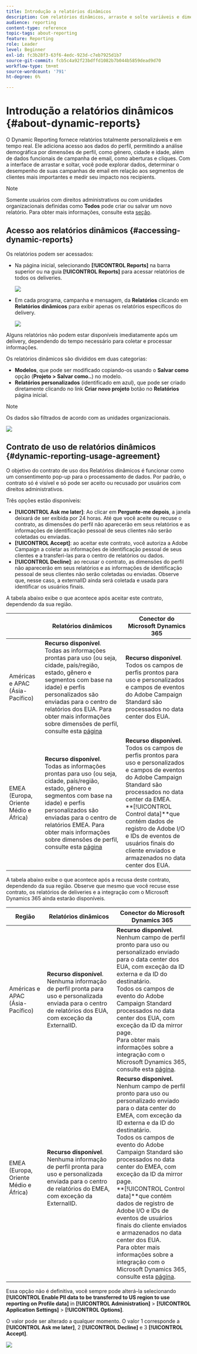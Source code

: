 ```yaml
---
title: Introdução a relatórios dinâmicos
description: Com relatórios dinâmicos, arraste e solte variáveis e dimensões em seu ambiente de forma livre e analise o sucesso de suas campanhas.
audience: reporting
content-type: reference
topic-tags: about-reporting
feature: Reporting
role: Leader
level: Beginner
exl-id: fc3b28f3-63f6-4edc-923d-c7eb7925d1b7
source-git-commit: fcb5c4a92f23bdffd1082b7b044b5859dead9d70
workflow-type: tm+mt
source-wordcount: '791'
ht-degree: 6%

---
```


# Introdução a relatórios dinâmicos {#about-dynamic-reports}

O Dynamic Reporting fornece relatórios totalmente personalizáveis e em tempo real. Ele adiciona acesso aos dados do perfil, permitindo a análise demográfica por dimensões de perfil, como gênero, cidade e idade, além de dados funcionais de campanha de email, como aberturas e cliques. Com a interface de arrastar e soltar, você pode explorar dados, determinar o desempenho de suas campanhas de email em relação aos segmentos de clientes mais importantes e medir seu impacto nos recipients.

>[!NOTE]
>
>Somente usuários com direitos administrativos ou com unidades organizacionais definidas como **Todos** pode criar ou salvar um novo relatório. Para obter mais informações, consulte esta [seção](../../administration/using/users-management.md).

## Acesso aos relatórios dinâmicos {#accessing-dynamic-reports}

Os relatórios podem ser acessados:

* Na página inicial, selecionando **[!UICONTROL Reports]** na barra superior ou na guia **[!UICONTROL Reports]** para acessar relatórios de todos os deliveries.

  ![](assets/campaign_reports_access.png)

* Em cada programa, campanha e mensagem, da **Relatórios** clicando em **Relatórios dinâmicos** para exibir apenas os relatórios específicos do delivery.

  ![](assets/campaign_reports_description.png)

Alguns relatórios não podem estar disponíveis imediatamente após um delivery, dependendo do tempo necessário para coletar e processar informações.

Os relatórios dinâmicos são divididos em duas categorias:

* **Modelos**, que pode ser modificado copiando-os usando o **Salvar como** opção (**Projeto > Salvar como..**) no modelo.
* **Relatórios personalizados** (identificado em azul), que pode ser criado diretamente clicando no link **Criar novo projeto** botão no **Relatórios** página inicial.

>[!NOTE]
>
>Os dados são filtrados de acordo com as unidades organizacionais.

![](assets/dynamic_report_overview.png)

## Contrato de uso de relatórios dinâmicos {#dynamic-reporting-usage-agreement}

O objetivo do contrato de uso dos Relatórios dinâmicos é funcionar como um consentimento pop-up para o processamento de dados. Por padrão, o contrato só é visível e só pode ser aceito ou recusado por usuários com direitos administrativos.

Três opções estão disponíveis:

* **[!UICONTROL Ask me later]**: Ao clicar em **Pergunte-me depois**, a janela deixará de ser exibida por 24 horas. Até que você aceite ou recuse o contrato, as dimensões do perfil não aparecerão em seus relatórios e as informações de identificação pessoal de seus clientes não serão coletadas ou enviadas.
* **[!UICONTROL Accept]**: ao aceitar este contrato, você autoriza a Adobe Campaign a coletar as informações de identificação pessoal de seus clientes e a transferi-las para o centro de relatórios ou dados.
* **[!UICONTROL Decline]**: ao recusar o contrato, as dimensões do perfil não aparecerão em seus relatórios e as informações de identificação pessoal de seus clientes não serão coletadas ou enviadas. Observe que, nesse caso, a externalID ainda será coletada e usada para identificar os usuários finais.

A tabela abaixo exibe o que acontece após aceitar este contrato, dependendo da sua região.

|  | Relatórios dinâmicos | Conector do Microsoft Dynamics 365 |
|---|---|---|
| Américas e APAC (Ásia-Pacífico) | **Recurso disponível**. <br>Todas as informações prontas para uso (ou seja, cidade, país/região, estado, gênero e segmentos com base na idade) e perfis personalizados são enviadas para o centro de relatórios dos EUA. Para obter mais informações sobre dimensões de perfil, consulte esta [página](../../reporting/using/list-of-components-.md) | **Recurso disponível**. <br>Todos os campos de perfis prontos para uso e personalizados e campos de eventos do Adobe Campaign Standard são processados no data center dos EUA. |
| EMEA (Europa, Oriente Médio e África) | **Recurso disponível**. <br>Todas as informações prontas para uso (ou seja, cidade, país/região, estado, gênero e segmentos com base na idade) e perfis personalizados são enviadas para o centro de relatórios EMEA. Para obter mais informações sobre dimensões de perfil, consulte esta [página](../../reporting/using/list-of-components-.md) | **Recurso disponível.** <br>Todos os campos de perfis prontos para uso e personalizados e campos de eventos do Adobe Campaign Standard são processados no data center da EMEA. <br>**[!UICONTROL Control data]**que contém dados de registro de Adobe I/O e IDs de eventos de usuários finais do cliente enviados e armazenados no data center dos EUA. |

A tabela abaixo exibe o que acontece após a recusa deste contrato, dependendo da sua região. Observe que mesmo que você recuse esse contrato, os relatórios de deliveries e a integração com o Microsoft Dynamics 365 ainda estarão disponíveis.

| Região | Relatórios dinâmicos | Conector do Microsoft Dynamics 365 |
|---|---|---|
| Américas e APAC (Ásia-Pacífico) | **Recurso disponível**. <br> Nenhuma informação de perfil pronta para uso e personalizada enviada para o centro de relatórios dos EUA, com exceção da ExternalID. | **Recurso disponível**. <br>Nenhum campo de perfil pronto para uso ou personalizado enviado para o data center dos EUA, com exceção da ID externa e da ID do destinatário. <br>Todos os campos de evento do Adobe Campaign Standard processados no data center dos EUA, com exceção da ID da mirror page. <br>Para obter mais informações sobre a integração com o Microsoft Dynamics 365, consulte esta [página](../../integrating/using/d365-acs-get-started.md). |
| EMEA (Europa, Oriente Médio e África) | **Recurso disponível**. <br>Nenhuma informação de perfil pronta para uso e personalizada enviada para o centro de relatórios do EMEA, com exceção da ExternalID. | **Recurso disponível.** <br>Nenhum campo de perfil pronto para uso ou personalizado enviado para o data center do EMEA, com exceção da ID externa e da ID do destinatário. <br>Todos os campos de evento do Adobe Campaign Standard são processados no data center do EMEA, com exceção da ID da mirror page.  <br>**[!UICONTROL Control data]**que contém dados de registro de Adobe I/O e IDs de eventos de usuários finais do cliente enviados e armazenados no data center dos EUA.<br>Para obter mais informações sobre a integração com o Microsoft Dynamics 365, consulte esta [página](../../integrating/using/d365-acs-get-started.md). |

Essa opção não é definitiva, você sempre pode alterá-la selecionando **[!UICONTROL Enable PII data to be transferred to US region to use reporting on Profile data]** in **[!UICONTROL Administration]** > **[!UICONTROL Application Settings]** > **[!UICONTROL Options]**.

O valor pode ser alterado a qualquer momento. O valor 1 corresponde a **[!UICONTROL Ask me later]**, 2 **[!UICONTROL Decline]** e 3 **[!UICONTROL Accept]**.

![](assets/pii_window_2.png)
